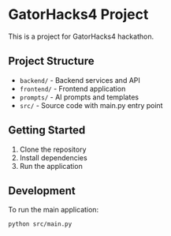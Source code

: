 # GatorHacks4 Project

This is a project for GatorHacks4 hackathon.

## Project Structure

- `backend/` - Backend services and API
- `frontend/` - Frontend application
- `prompts/` - AI prompts and templates
- `src/` - Source code with main.py entry point

## Getting Started

1. Clone the repository
2. Install dependencies
3. Run the application

## Development

To run the main application:
```bash
python src/main.py
```
